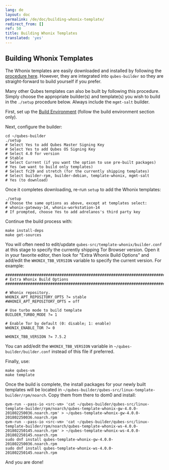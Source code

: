 ```yaml
---
lang: de
layout: doc
permalink: /de/doc/building-whonix-template/
redirect_from: []
ref: 50
title: Building Whonix Templates
translated: 'yes'
---
```


## Building Whonix Templates

The Whonix templates are easily downloaded and installed by following the [procedure here](https://www.whonix.org/wiki/Qubes/Install).
However, they are integrated into `qubes-builder` so they are straight-forward to build yourself if you prefer.

Many other Qubes templates can also be built by following this procedure.
Simply choose the appropriate builder(s) and template(s) you wish to build in the `./setup` procedure below.
Always include the `mgmt-salt` builder.

First, set up the [Build Environment](/de/doc/qubes-iso-building/#build-environment) (follow the build environment section only).

Next, configure the builder:

~~~
cd ~/qubes-builder
./setup
# Select Yes to add Qubes Master Signing Key
# Select Yes to add Qubes OS Signing Key
# Select 4.0 for version
# Stable
# Select Current (if you want the option to use pre-built packages)
# Yes (we want to build only templates)
# Select fc29 and stretch (for the currently shipping templates)
# Select builder-rpm, builder-debian, template-whonix, mgmt-salt
# Yes (to download)
~~~

Once it completes downloading, re-run `setup` to add the Whonix templates:

~~~
./setup
# Choose the same options as above, except at templates select:
# whonix-gateway-14, whonix-workstation-14
# If prompted, choose Yes to add adrelanos's third party key
~~~
Continue the build process with:

~~~
make install-deps
make get-sources
~~~

You will often need to edit/update `qubes-src/template-whonix/builder.conf` at this stage to specify the currently shipping Tor Browser version.
Open it in your favorite editor, then look for "Extra Whonix Build Options" and add/edit the `WHONIX_TBB_VERSION` variable to specify the current version.
For example:

```
################################################################################
# Extra Whonix Build Options
################################################################################

# Whonix repository.
WHONIX_APT_REPOSITORY_OPTS ?= stable
#WHONIX_APT_REPOSITORY_OPTS = off

# Use turbo mode to build template
BUILDER_TURBO_MODE ?= 1

# Enable Tor by default (0: disable; 1: enable)
WHONIX_ENABLE_TOR ?= 0

WHONIX_TBB_VERSION ?= 7.5.2
```

You can add/edit the `WHONIX_TBB_VERSION` variable in `~/qubes-builder/builder.conf` instead of this file if preferred.

Finally, use:

~~~
make qubes-vm
make template
~~~
 
Once the build is complete, the install packages for your newly built templates will be located in `~/qubes-builder/qubes-src/linux-template-builder/rpm/noarch`.
Copy them from there to dom0 and install:

~~~
qvm-run --pass-io <src-vm> 'cat ~/qubes-builder/qubes-src/linux-template-builder/rpm/noarch/qubes-template-whonix-gw-4.0.0-201802250036.noarch.rpm' > ~/qubes-template-whonix-gw-4.0.0-201802250036.noarch.rpm
qvm-run --pass-io <src-vm> 'cat ~/qubes-builder/qubes-src/linux-template-builder/rpm/noarch/qubes-template-whonix-ws-4.0.0-201802250145.noarch.rpm' > ~/qubes-template-whonix-ws-4.0.0-201802250145.noarch.rpm
sudo dnf install qubes-template-whonix-gw-4.0.0-201802250036.noarch.rpm
sudo dnf install qubes-template-whonix-ws-4.0.0-201802250145.noarch.rpm
~~~

And you are done!
